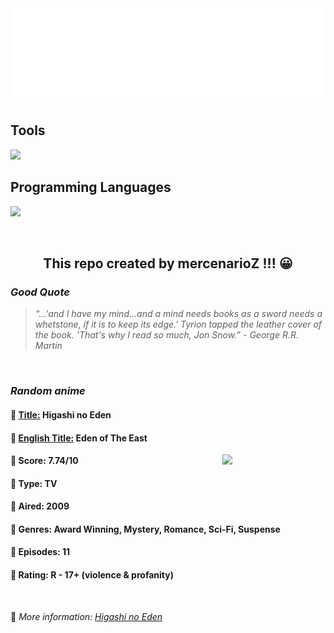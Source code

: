 
<img src="svg/nai.svg" />

<p>
  <h2>Tools</h2>
  <a href="https://skillicons.dev">
    <img src="https://skillicons.dev/icons?i=git,bash,vim,ubuntu,tensorflow,pytorch,docker,raspberrypi" />
  </a>

  <br />

  <h2>Programming Languages</h2>

  <a href="https://skillicons.dev">
    <img src="https://skillicons.dev/icons?i=python,c,cpp" />
  </a>
</p>

<br />

<h2 align="center">This repo created by mercenarioZ !!! 😀</h2>
<h3><i>Good Quote</i></h3>

<blockquote>
<i>
“...'and I have my mind...and a mind needs books as a sword needs a whetstone, if it is to keep its edge.' Tyrion tapped the leather cover of the book. 'That's why I read so much, Jon Snow.” - George R.R. Martin
</i>
</blockquote>

<br />

<h3><i>Random anime</i></h3>

<h4>
  <strong>🥭 <u>Title:</u></strong> Higashi no Eden
</h4>

<h4>🌿 <u>English Title:</u> Eden of The East</h4>

<img align="right" width="165" src=https://cdn.myanimelist.net/images/anime/9/15033.jpg />

<h4>🌱 Score: 7.74/10</h4>

<h4>🌲 Type: TV</h4>

<h4>🌴 Aired: 2009</h4>

<h4>🌵 Genres: Award Winning, Mystery, Romance, Sci-Fi, Suspense</h4>

<h4>🥑 Episodes: 11</h4>

<h4>🍏 Rating: R - 17+ (violence & profanity)</h4>

<br />

🍂 *More information: [Higashi no Eden](https://myanimelist.net/anime/5630/Higashi_no_Eden)*
    